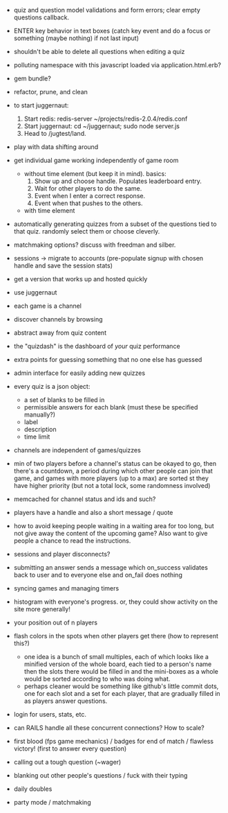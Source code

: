 - quiz and question model validations and form errors; clear empty questions callback.
- ENTER key behavior in text boxes (catch key event and do a focus or something (maybe nothing) if not last input)
- shouldn't be able to delete all questions when editing a quiz
- polluting namespace with this javascript loaded via application.html.erb?

- gem bundle?

- refactor, prune, and clean

- to start juggernaut:
	1. Start redis: redis-server ~/projects/redis-2.0.4/redis.conf
	2. Start juggernaut: cd ~/juggernaut; sudo node server.js
	3. Head to /jugtest/land.
- play with data shifting around
- get individual game working independently of game room
	- without time element (but keep it in mind). basics:
		1. Show up and choose handle. Populates leaderboard entry.
		2. Wait for other players to do the same.
		3. Event when I enter a correct response.
		4. Event when that pushes to the others.
	- with time element

- automatically generating quizzes from a subset of the questions tied to that quiz. randomly select them or choose cleverly.
- matchmaking options? discuss with freedman and silber.
- sessions -> migrate to accounts (pre-populate signup with chosen handle and save the session stats)

- get a version that works up and hosted quickly
- use juggernaut
- each game is a channel
- discover channels by browsing
- abstract away from quiz content
- the "quizdash" is the dashboard of _your_ quiz performance
- extra points for guessing something that no one else has guessed
- admin interface for easily adding new quizzes
- every quiz is a json object:
 	- a set of blanks to be filled in
	- permissible answers for each blank (must these be specified manually?)
	- label
	- description
	- time limit
- channels are independent of games/quizzes
- min of two players before a channel's status can be okayed to go, then there's a countdown, a period during which other people can join that game, and games with more players (up to a max) are sorted st they have higher priority (but not a total lock, some randomness involved)
- memcached for channel status and ids and such?
- players have a handle and also a short message / quote
- how to avoid keeping people waiting in a waiting area for too long, but not give away the content of the upcoming game? Also want to give people a chance to read the instructions.
- sessions and player disconnects?
- submitting an answer sends a message which on_success validates back to user and to everyone else and on_fail does nothing
- syncing games and managing timers
- histogram with everyone's progress. or, they could show activity on the site more generally!
- your position out of n players
- flash colors in the spots when other players get there (how to represent this?)
	- one idea is a bunch of small multiples, each of which looks like a minified version of the whole board, each tied to a person's name then the slots there would be filled in and the mini-boxes as a whole would be sorted according to who was doing what.
	- perhaps cleaner would be something like github's little commit dots, one for each slot and a set for each player, that are gradually filled in as players answer questions.
- login for users, stats, etc.
- can RAILS handle all these concurrent connections? How to scale?
- first blood (fps game mechanics) / badges for end of match / flawless victory! (first to answer every question)
- calling out a tough question (~wager)
- blanking out other people's questions / fuck with their typing
- daily doubles
- party mode / matchmaking